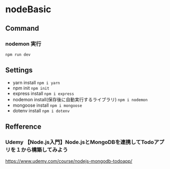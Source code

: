 # nodeBasic

## Command
### nodemon 実行
`npm run dev`

## Settings
- yarn install
`npm i yarn`  
- npm init
`npm init`  
- express install
`npm i express`  
- nodemon install(保存後に自動実行するライブラリ)
`npm i nodemon`  
- mongoose install
`npm i mongoose`  
- dotenv install
`npm i dotenv`  

## Refference
### Udemy 【Node.js入門】Node.jsとMongoDBを連携してTodoアプリを１から構築してみよう
https://www.udemy.com/course/nodejs-mongodb-todoapp/
